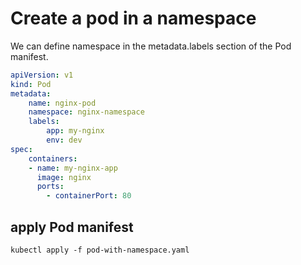 # Create a pod in a namespace
We can define namespace in the metadata.labels section of the Pod manifest.
```yaml
apiVersion: v1
kind: Pod
metadata:
    name: nginx-pod
    namespace: nginx-namespace
    labels:
        app: my-nginx
        env: dev
spec:
    containers:
    - name: my-nginx-app
      image: nginx
      ports:
        - containerPort: 80
```
## apply Pod manifest
```
kubectl apply -f pod-with-namespace.yaml
```
